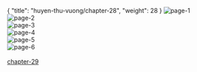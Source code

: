 { "title": "huyen-thu-vuong/chapter-28", "weight": 28 }
<img src="huyen-thu-vuong_0028_01-045c32ba34e654b30bb3b21760f18d35.webp" alt="page-1" origin="https://3.bp.blogspot.com/-CIYJj502PEw/VyyO-nxuUgI/AAAAAAAG0ME/-q3D7M8IMLo/s0/Huyen-Thu-Vuong-Chapter-28-P-2.jpg"><br/>
<img src="huyen-thu-vuong_0028_02-c064fb0c26c2df5de46254d400cc9f27.webp" alt="page-2" origin="https://3.bp.blogspot.com/-AfzwURaiZmE/VyyO_fgJ1rI/AAAAAAAG0MI/sR7fsFbMI74/s0/Huyen-Thu-Vuong-Chapter-28-P-3.jpg"><br/>
<img src="huyen-thu-vuong_0028_03-bfc67c5df649791f57e8d38743e1377c.webp" alt="page-3" origin="https://3.bp.blogspot.com/-JLlSvxyoAn4/VyyPAVCjLWI/AAAAAAAG0MM/ArvnTNv2YeQ/s0/Huyen-Thu-Vuong-Chapter-28-P-4.jpg"><br/>
<img src="huyen-thu-vuong_0028_04-577061d526c0a5d0828c07eca871764a.webp" alt="page-4" origin="https://3.bp.blogspot.com/-IdHDBh2T2MY/VyyPBCdY4jI/AAAAAAAG0MQ/XDP5xu9UaeM/s0/Huyen-Thu-Vuong-Chapter-28-P-5.jpg"><br/>
<img src="huyen-thu-vuong_0028_05-5e45d029f48a8965e26c23726bbe022f.webp" alt="page-5" origin="https://3.bp.blogspot.com/-mAvQMQzQ8SA/VyyPHwOWCBI/AAAAAAAG0MU/ZY1_KP_7UXY/s0/Huyen-Thu-Vuong-Chapter-28-P-6.jpg"><br/>
<img src="huyen-thu-vuong_0028_06-eaef15dc021f8447c506bdb6b93c4c49.webp" alt="page-6" origin="https://3.bp.blogspot.com/-VcTWRQS2zG4/VyyPImaP_dI/AAAAAAAG0MY/FswZIbB_jlU/s0/Huyen-Thu-Vuong-Chapter-28-P-7.jpg"><br/>
<br/><a class="nextchap" href="/huyen-thu-vuong/chapter-29">chapter-29</a>
